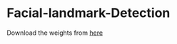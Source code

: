 # Facial-landmark-Detection

Download the weights from [here](https://drive.google.com/drive/folders/1IzSKxPGgYFrbOxpJ0lexcL0HIPvWzrZk?usp=sharing)
